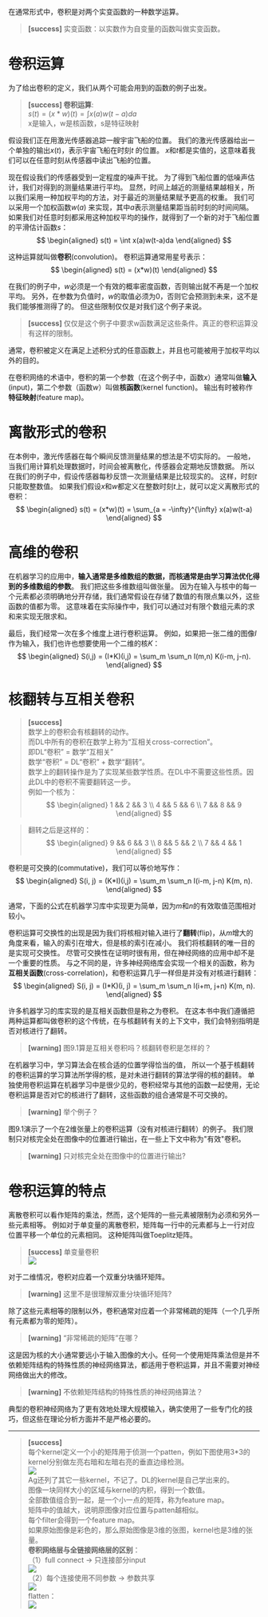 在通常形式中，卷积是对两个实变函数的一种数学运算。  
> **[success]** 实变函数：以实数作为自变量的函数叫做实变函数。  

# 卷积运算  

为了给出卷积的定义，我们从两个可能会用到的函数的例子出发。  
> **[success] 卷积运算**:  
> $s(t) = (x*w)(t) = \int x(a)w(t-a)da$  
> x是输入，w是核函数，s是特征映射

假设我们正在用激光传感器追踪一艘宇宙飞船的位置。
我们的激光传感器给出一个单独的输出$x(t)$，表示宇宙飞船在时刻$t$ 的位置。
$x$和$t$都是实值的，这意味着我们可以在任意时刻从传感器中读出飞船的位置。

现在假设我们的传感器受到一定程度的噪声干扰。
为了得到飞船位置的低噪声估计，我们对得到的测量结果进行平均。
显然，时间上越近的测量结果越相关，所以我们采用一种加权平均的方法，对于最近的测量结果赋予更高的权重。
我们可以采用一个加权函数$w(a)$ 来实现，其中$a$表示测量结果距当前时刻的时间间隔。
如果我们对任意时刻都采用这种加权平均的操作，就得到了一个新的对于飞船位置的平滑估计函数$s$：  
$$
\begin{aligned}
s(t) = \int x(a)w(t-a)da
\end{aligned}
$$

这种运算就叫做**卷积**(convolution)。
卷积运算通常用星号表示：  
$$
\begin{aligned}
s(t) = (x*w)(t)
\end{aligned}
$$

在我们的例子中，$w$必须是一个有效的概率密度函数，否则输出就不再是一个加权平均。
另外，在参数为负值时，$w$的取值必须为0，否则它会预测到未来，这不是我们能够推测得了的。
但这些限制仅仅是对我们这个例子来说。  
> **[success]** 仅仅是这个例子中要求w函数满足这些条件。真正的卷积运算没有这样的限制。  

通常，卷积被定义在满足上述积分式的任意函数上，并且也可能被用于加权平均以外的目的。

在卷积网络的术语中，卷积的第一个参数（在这个例子中，函数$x$）通常叫做**输入**(input)，第二个参数（函数$w$）叫做**核函数**(kernel function)。
输出有时被称作**特征映射**(feature map)。

# 离散形式的卷积  

在本例中，激光传感器在每个瞬间反馈测量结果的想法是不切实际的。
一般地，当我们用计算机处理数据时，时间会被离散化，传感器会定期地反馈数据。
所以在我们的例子中，假设传感器每秒反馈一次测量结果是比较现实的。
这样，时刻$t$只能取整数值。
如果我们假设$x$和$w$都定义在整数时刻$t$上，就可以定义离散形式的卷积：  
$$
\begin{aligned}
s(t) = (x*w)(t) = \sum_{a = -\infty}^{\infty} x(a)w(t-a)
\end{aligned}
$$

# 高维的卷积  

在机器学习的应用中，**输入通常是多维数组的数据，而核通常是由学习算法优化得到的多维数组的参数**。
我们把这些多维数组叫做张量。
因为在输入与核中的每一个元素都必须明确地分开存储，我们通常假设在存储了数值的有限点集以外，这些函数的值都为零。
这意味着在实际操作中，我们可以通过对有限个数组元素的求和来实现无限求和。

最后，我们经常一次在多个维度上进行卷积运算。
例如，如果把一张二维的图像$I$作为输入，我们也许也想要使用一个二维的核$K$：  
$$
\begin{aligned}
S(i,j) = (I*K)(i,j) = \sum_m \sum_n I(m,n) K(i-m, j-n).
\end{aligned}
$$

# 核翻转与互相关卷积

> **[success]**  
数学上的卷积会有核翻转的动作。  
而DL中所有的卷积在数学上称为“互相关cross-correction”。    
即DL“卷积” = 数学“互相关”  
数学“卷积” = DL“卷积” + 数学“翻转”。  
数学上的翻转操作是为了实现某些数学性质。在DL中不需要这些性质。因此DL中的卷积不需要翻转这一步。  
例如一个核为：  
$$
\begin{aligned}
1 && 2 && 3 \\
4 && 5 && 6 \\
7 && 8 && 9 
\end{aligned}
$$

> 翻转之后是这样的：  
$$
\begin{aligned}
9 && 6 && 3 \\
8 && 5 && 2 \\
7 && 4 && 1
\end{aligned}
$$

卷积是可交换的(commutative)，我们可以等价地写作：  
$$
\begin{aligned}
S(i, j) = (K*I)(i,j) = \sum_m \sum_n I(i-m, j-n) K(m, n).
\end{aligned}
$$

通常，下面的公式在机器学习库中实现更为简单，因为$m$和$n$的有效取值范围相对较小。

卷积运算可交换性的出现是因为我们将核相对输入进行了**翻转**(flip)，从$m$增大的角度来看，输入的索引在增大，但是核的索引在减小。
我们将核翻转的唯一目的是实现可交换性。
尽管可交换性在证明时很有用，但在神经网络的应用中却不是一个重要的性质。
与之不同的是，许多神经网络库会实现一个相关的函数，称为**互相关函数**(cross-correlation)，和卷积运算几乎一样但是并没有对核进行翻转：  
$$
\begin{aligned}
S(i, j) = (I*K)(i, j) = \sum_m \sum_n I(i+m, j+n) K(m, n).
\end{aligned}
$$

许多机器学习的库实现的是互相关函数但是称之为卷积。
在这本书中我们遵循把两种运算都叫做卷积的这个传统，在与核翻转有关的上下文中，我们会特别指明是否对核进行了翻转。  
> **[warning]** 图9.1算是互相关卷积吗？核翻转卷积是怎样的？  

在机器学习中，学习算法会在核合适的位置学得恰当的值， 所以一个基于核翻转的卷积运算的学习算法所学得的核，是对未进行翻转的算法学得的核的翻转。
单独使用卷积运算在机器学习中是很少见的，卷积经常与其他的函数一起使用，无论卷积运算是否对它的核进行了翻转，这些函数的组合通常是不可交换的。
> **[warning]** 举个例子？  

图9.1演示了一个在2维张量上的卷积运算（没有对核进行翻转）的例子。
我们限制只对核完全处在图像中的位置进行输出，在一些上下文中称为"有效"卷积。  
> **[warning]** 只对核完全处在图像中的位置进行输出?  

# 卷积运算的特点  

离散卷积可以看作矩阵的乘法，然而，这个矩阵的一些元素被限制为必须和另外一些元素相等。
例如对于单变量的离散卷积，矩阵每一行中的元素都与上一行对应位置平移一个单位的元素相同。
这种矩阵叫做Toeplitz矩阵。  
> **[success]** 单变量卷积  
> ![](/assets/images/Chapter9/1.jpeg)

对于二维情况，卷积对应着一个双重分块循环矩阵。
> **[warning]** 这里不是很理解双重分块循环矩阵?

除了这些元素相等的限制以外，卷积通常对应着一个非常稀疏的矩阵（一个几乎所有元素都为零的矩阵）。  
> **[warning]** “非常稀疏的矩阵”在哪？  

这是因为核的大小通常要远小于输入图像的大小。任何一个使用矩阵乘法但是并不依赖矩阵结构的特殊性质的神经网络算法，都适用于卷积运算，并且不需要对神经网络做出大的修改。  
> **[warning]** 不依赖矩阵结构的特殊性质的神经网络算法？  

典型的卷积神经网络为了更有效地处理大规模输入，确实使用了一些专门化的技巧，但这些在理论分析方面并不是严格必要的。

------------------------

> **[success]**  
> 每个kernel定义一个小的矩阵用于侦测一个patten，例如下图使用3*3的kernel分别做左亮右暗和左暗右亮的垂直边缘检测。  
> ![](/assets/images/Chapter9/6.png)  
> Ag还列了其它一些kernel，不记了。DL的kernel是自己学出来的。  
> 图像一块同样大小的区域与kernel的内积，得到一个数值。  
> 全部数值组合到一起，是一个小一点的矩阵，称为feature map。  
> 矩阵中的值越大，说明原图像对应位置与patten越相似。  
> 每个filter会得到一个feature map。  
> 如果原始图像是彩色的，那么原始图像是3维的张图，kernel也是3维的张量。  
> **卷积网络层与全链接网络层的区别**：  
> （1）full connect -> 只连接部分input  
> ![](/assets/images/Chapter9/3.png)  
> （2）每个连接使用不同参数 -> 参数共享  
> ![](/assets/images/Chapter9/4.png)  
> flatten：  
> ![](/assets/images/Chapter9/5.png)  






